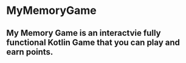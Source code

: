 # MyMemoryGame

## My Memory Game is an interactvie fully functional Kotlin Game that you can play and earn points.
